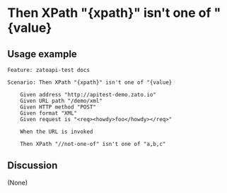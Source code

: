 
Then XPath "{xpath}" isn't one of "{value}
=============================================================================================================

Usage example
-------------

```
Feature: zatoapi-test docs

Scenario: Then XPath "{xpath}" isn't one of "{value}

    Given address "http://apitest-demo.zato.io"
    Given URL path "/demo/xml"
    Given HTTP method "POST"
    Given format "XML"
    Given request is "<req><howdy>foo</howdy></req>"

    When the URL is invoked

    Then XPath "//not-one-of" isn't one of "a,b,c"
```

Discussion
----------

(None)